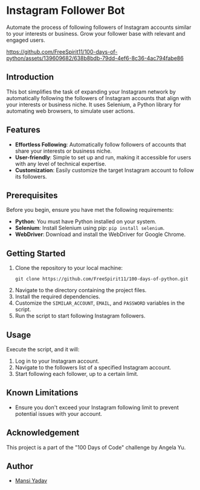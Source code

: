 # Instagram Follower Bot

Automate the process of following followers of Instagram accounts similar to your interests or business. Grow your follower base with relevant and engaged users.


https://github.com/FreeSpirit11/100-days-of-python/assets/139609682/638b8bdb-79dd-4ef6-8c36-4ac794fabe86


## Introduction

This bot simplifies the task of expanding your Instagram network by automatically following the followers of Instagram accounts that align with your interests or business niche. It uses Selenium, a Python library for automating web browsers, to simulate user actions.

## Features

- **Effortless Following**: Automatically follow followers of accounts that share your interests or business niche.
- **User-friendly**: Simple to set up and run, making it accessible for users with any level of technical expertise.
- **Customization**: Easily customize the target Instagram account to follow its followers.

## Prerequisites

Before you begin, ensure you have met the following requirements:

- **Python**: You must have Python installed on your system.
- **Selenium**: Install Selenium using pip: `pip install selenium`.
- **WebDriver**: Download and install the WebDriver for Google Chrome.

## Getting Started

1. Clone the repository to your local machine:
   ```shell
   git clone https://github.com/FreeSpirit11/100-days-of-python.git
   ```
2. Navigate to the directory containing the project files.
3. Install the required dependencies.
4. Customize the `SIMILAR_ACCOUNT`, `EMAIL`, and `PASSWORD` variables in the script.
5. Run the script to start following Instagram followers.

## Usage

Execute the script, and it will:

1. Log in to your Instagram account.
2. Navigate to the followers list of a specified Instagram account.
3. Start following each follower, up to a certain limit.

## Known Limitations

- Ensure you don't exceed your Instagram following limit to prevent potential issues with your account.


## Acknowledgement

This project is a part of the "100 Days of Code" challenge by Angela Yu.

## Author
- [Mansi Yadav](https://github.com/FreeSpirit11/instagram-follower-bot)

